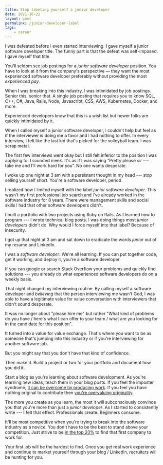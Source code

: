 ```yaml
---
title: Stop labeling yourself a junior developer
date: 2021-10-22
layout: post
permalink: /junior-developer-label
tags:
    - career
---
```


I was defeated before I even started interviewing. I gave myself a junior software developer title. The funny part is that the defeat was self-imposed. I gave myself that title.

You’ll seldom see job postings for a _junior software developer_ position. You have to look at it from the company's perspective — they want the most experienced software developer preferably without providing the most _experienced pay_.

When I was breaking into this industry, I was intimidated by job postings. Senior this, senior that. A single job posting that requires you to know SQL, C++, C#, Java, Rails, Node, Javascript, CSS, AWS, Kubernetes, Docker, and more.

Experienced developers know that this is a wish list but newer folks are quickly intimidated by it.

When I called myself a junior software developer, I couldn't help but feel as if the interviewer is doing me a favor and I had nothing to offer. In every interview, I felt like the last kid that's picked for the volleyball team. I was scrap metal.

The first few interviews went okay but I still felt inferior to the position I was applying to. I sounded meek. It's as if I was saying "Pretty please sir --- take me and I'll work hard for you". No one wants desperate.

I woke up one night at 3 am with a persistent thought in my head --- stop selling yourself short. You're a software developer, period.

I realized how I limited myself with the label _junior software developer_. This wasn't my first professional job search and I've already worked in the software industry for 8 years. There were management skills and social skills I had that other software developers didn't.

I built a portfolio with two projects using Ruby on Rails. As I learned how to program --- I wrote technical blog posts. I was doing things most _junior developers_ didn't do. Why would I force myself into that label? Because of insecurity.

I got up that night at 3 am and sat down to eradicate the words _junior_ out of my resume and LinkedIn.

I was a _software developer_. We're all learning. If you can put together code, get it working,  and deploy it, you're a software developer.

If you can google or search Stack Overflow your problems and quickly find solutions --- you already do what experienced software developers do on a weekly basis.

That night changed my interviewing routine. By calling myself a software developer and _believing_ that the person interviewing me wasn't God, I was able to have a legitimate value for value conversation with interviewers that didn't sound desperate.

It was no longer about "please hire me" but rather "What kind of problems do you have / here's what I can offer to your team / what are you looking for in the candidate for this position".

It turned into a value for value exchange. That's where you want to be as someone that's jumping into this industry or if you're interviewing for another software job.

But you might say that you don't have that kind of confidence.

Then make it. Build a project or two for your portfolio and document how you did it.

Start a blog as you're learning about software development. As you're learning new ideas, teach them in your blog posts. If you feel the imposter syndrome, [it can be overcome by producing work](/overcome-imposter-syndrome). If you feel you have nothing original to contribute then [you're overvaluing originality](/originality-paralyzes-creativity).

The more you create as you learn, the most it will subconsciously convince you that you're more than just a _junior developer_. As I started to consistently write --- I felt that effect. Professionals create. Beginners consume.

It'll be most competitive when you're trying to break into the software industry as a novice. You don't have to be the best to stand above your competition. Just strive to be [in the top 20%](/top-twenty-percent) to find that first company to work for.

Your first job will be the hardest to find. Once you get real work experience and continue to market yourself through your blog / LinkedIn, recruiters will be hunting for you.
